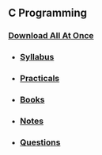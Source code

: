 ## C Programming

### [Download All At Once](https://samriddhicollegeedunp-my.sharepoint.com/:f:/g/personal/wilsonshrestha_samriddhicollege_edu_np/EtvlZIzbavZBlolzocFjgVAB4qauu-xBGquVNi5X0yjQ-g?e=r6QCn2)

- ### [Syllabus](https://samriddhicollegeedunp-my.sharepoint.com/:f:/g/personal/wilsonshrestha_samriddhicollege_edu_np/EveQFzBjkNFPu9Xnjl1dGyQB1ut2tMhofe9n2RM0hQBnWg?e=F5OiXH)

- ### [Practicals](https://samriddhicollegeedunp-my.sharepoint.com/:f:/g/personal/wilsonshrestha_samriddhicollege_edu_np/EikaDRz8b4NHvklRpc8zlvEBG_AT0eGehT9V7-pi2grUNg?e=Krplgu)

- ### [Books](https://samriddhicollegeedunp-my.sharepoint.com/:f:/g/personal/wilsonshrestha_samriddhicollege_edu_np/EsBLhzFG4iZMh1j-JRz-9u0BrwiPZR6Bj-zbLBsi-r2y8A?e=YIReRz)
 
- ### [Notes](https://samriddhicollegeedunp-my.sharepoint.com/:f:/g/personal/wilsonshrestha_samriddhicollege_edu_np/Ejj9HEBKgKJMjv7SBeCIC6oByRg-ZSks7kYkf1iXqGdB9A?e=peORaS)

- ### [Questions](https://samriddhicollegeedunp-my.sharepoint.com/:f:/g/personal/wilsonshrestha_samriddhicollege_edu_np/ElGbG9Fe5ZVKhFeHTw67MOwBAcx0STSEhwy83IShZmUeZg?e=x3E5YH)